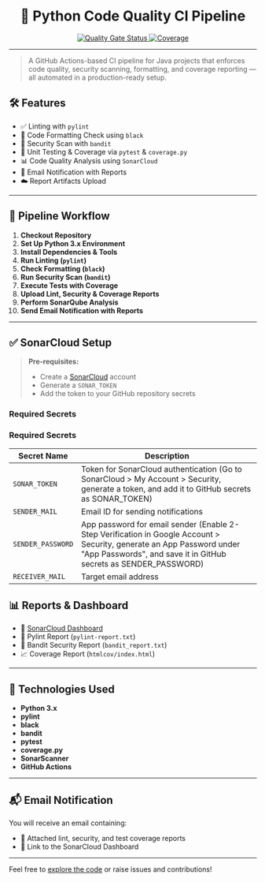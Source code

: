 <h1 align="center">🐍 Python Code Quality CI Pipeline</h1>

<p align="center">
  <a href="https://sonarcloud.io/dashboard?id=mahek320_DevOps-Scripts-and-Pipelines">
    <img src="https://sonarcloud.io/api/project_badges/measure?project=mahek320_DevOps-Scripts-and-Pipelines&metric=alert_status" alt="Quality Gate Status">
  </a>
  <a href="https://sonarcloud.io/dashboard?id=mahek320_DevOps-Scripts-and-Pipelines">
    <img src="https://sonarcloud.io/api/project_badges/measure?project=mahek320_DevOps-Scripts-and-Pipelines&metric=coverage" alt="Coverage">
  </a>
</p>

---

> A GitHub Actions-based CI pipeline for Java projects that enforces code quality, security scanning, formatting, and coverage reporting — all automated in a production-ready setup.

## 🛠️ Features

- ✅ Linting with `pylint`  
- 🎨 Code Formatting Check using `black`  
- 🔐 Security Scan with `bandit`  
- 🧪 Unit Testing & Coverage via `pytest` & `coverage.py`  
- 📊 Code Quality Analysis using `SonarCloud`  
- 📧 Email Notification with Reports  
- ☁️ Report Artifacts Upload  

---

## 📂 Pipeline Workflow

1. **Checkout Repository**
2. **Set Up Python 3.x Environment**
3. **Install Dependencies & Tools**
4. **Run Linting (`pylint`)**
5. **Check Formatting (`black`)**
6. **Run Security Scan (`bandit`)**
7. **Execute Tests with Coverage**
8. **Upload Lint, Security & Coverage Reports**
9. **Perform SonarQube Analysis**
10. **Send Email Notification with Reports**

---

## ✅ SonarCloud Setup

> **Pre-requisites:**
> - Create a [SonarCloud](https://sonarcloud.io) account
> - Generate a `SONAR_TOKEN`
> - Add the token to your GitHub repository secrets

### Required Secrets

### Required Secrets

| Secret Name        | Description                       |
|--------------------|-----------------------------------|
| `SONAR_TOKEN`      | Token for SonarCloud authentication (Go to SonarCloud > My Account > Security, generate a token, and add it to GitHub secrets as SONAR_TOKEN) |
| `SENDER_MAIL`      | Email ID for sending notifications |
| `SENDER_PASSWORD`  | App password for email sender (Enable 2-Step Verification in Google Account > Security, generate an App Password under "App Passwords", and save it in GitHub secrets as SENDER_PASSWORD)    |
| `RECEIVER_MAIL`    | Target email address              |


## 📊 Reports & Dashboard

- 🔗 [SonarCloud Dashboard](https://sonarcloud.io/project/overview?id=mahek320_DevOps-Scripts-and-Pipelines)  
- 📄 Pylint Report (`pylint-report.txt`)  
- 📄 Bandit Security Report (`bandit_report.txt`)  
- 📈 Coverage Report (`htmlcov/index.html`)  

---

## 🚀 Technologies Used

- **Python 3.x**
- **pylint**
- **black**
- **bandit**
- **pytest**
- **coverage.py**
- **SonarScanner**
- **GitHub Actions**

---

## 📬 Email Notification

You will receive an email containing:
- 📎 Attached lint, security, and test coverage reports  
- 🔗 Link to the SonarCloud Dashboard  

---

Feel free to [explore the code](https://github.com/mahek320/DevOps-Scripts-and-Pipelines) or raise issues and contributions!

